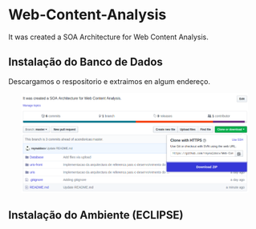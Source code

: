 # Web-Content-Analysis
It was created a SOA Architecture  for   Web Content Analysis. 

## Instalação do Banco de Dados 

Descargamos o respositorio e extraimos en algum endereço.

<p align="center">
  <img height="200" src="img/donwload.png">    
   
</p>




## Instalação do Ambiente (ECLIPSE)

